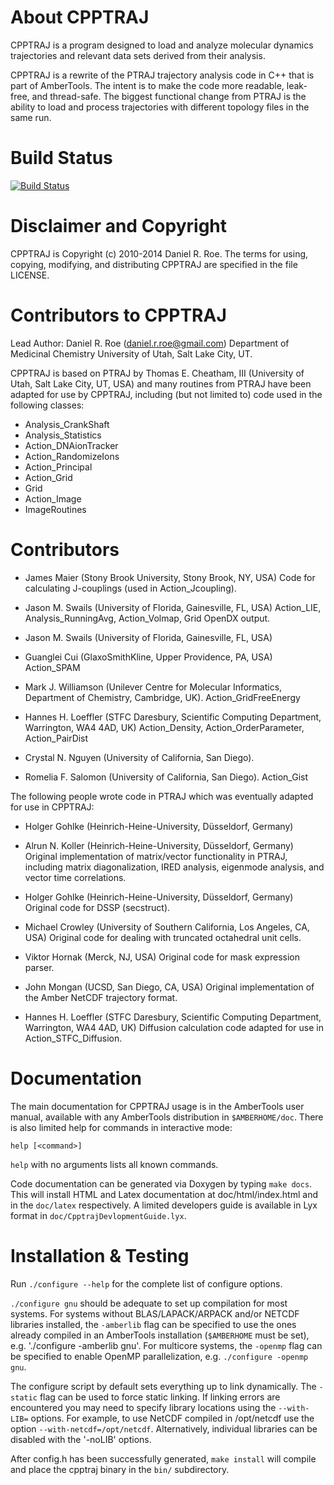 About CPPTRAJ
=============

CPPTRAJ is a program designed to load and analyze molecular dynamics
trajectories and relevant data sets derived from their analysis.

CPPTRAJ is a rewrite of the PTRAJ trajectory analysis code in C++ that is part
of AmberTools. The intent is to make the code more readable, leak-free, and
thread-safe. The biggest functional change from PTRAJ is the ability to load and
process trajectories with different topology files in the same run.

Build Status
=============
[![Build Status](https://travis-ci.org/mojyt/cpptraj.svg?branch=master)](https://travis-ci.org/mojyt/cpptraj)

Disclaimer and Copyright
========================

CPPTRAJ is Copyright (c) 2010-2014 Daniel R. Roe. 
The terms for using, copying, modifying, and distributing CPPTRAJ are 
specified in the file LICENSE.

Contributors to CPPTRAJ
=======================
Lead Author: Daniel R. Roe (daniel.r.roe@gmail.com)
             Department of Medicinal Chemistry
             University of Utah, Salt Lake City, UT.

  CPPTRAJ is based on PTRAJ by Thomas E. Cheatham, III (University of Utah,
Salt Lake City, UT, USA) and many routines from PTRAJ have been adapted for 
use by CPPTRAJ, including (but not limited to) code used in the following 
classes:
  - Analysis_CrankShaft
  - Analysis_Statistics
  - Action_DNAionTracker
  - Action_RandomizeIons
  - Action_Principal
  - Action_Grid
  - Grid
  - Action_Image
  - ImageRoutines

Contributors
============
  - James Maier (Stony Brook University, Stony Brook, NY, USA)
    Code for calculating J-couplings (used in Action_Jcoupling).

  - Jason M. Swails (University of Florida, Gainesville, FL, USA)
    Action_LIE, Analysis_RunningAvg, Action_Volmap, Grid OpenDX output.

  - Jason M. Swails (University of Florida, Gainesville, FL, USA)
  - Guanglei Cui (GlaxoSmithKline, Upper Providence, PA, USA)
    Action_SPAM

  - Mark J. Williamson (Unilever Centre for Molecular Informatics, 
      Department of Chemistry, Cambridge, UK).
    Action_GridFreeEnergy

  - Hannes H. Loeffler (STFC Daresbury, Scientific Computing Department,
                        Warrington, WA4 4AD, UK)
    Action_Density, Action_OrderParameter, Action_PairDist

  - Crystal N. Nguyen (University of California, San Diego).
  - Romelia F. Salomon (University of California, San Diego).
    Action_Gist

  The following people wrote code in PTRAJ which was eventually adapted for
use in CPPTRAJ:
  - Holger Gohlke (Heinrich-Heine-University, Düsseldorf, Germany)
  - Alrun N. Koller (Heinrich-Heine-University, Düsseldorf, Germany) 
    Original implementation of matrix/vector functionality in PTRAJ, including
    matrix diagonalization, IRED analysis, eigenmode analysis, and vector time 
    correlations.

  - Holger Gohlke (Heinrich-Heine-University, Düsseldorf, Germany)
    Original code for DSSP (secstruct).

  - Michael Crowley (University of Southern California, Los Angeles, CA, USA)
    Original code for dealing with truncated octahedral unit cells.

  - Viktor Hornak (Merck, NJ, USA)
    Original code for mask expression parser.

  - John Mongan (UCSD, San Diego, CA, USA)
    Original implementation of the Amber NetCDF trajectory format.

  - Hannes H. Loeffler (STFC Daresbury, Scientific Computing Department,
                        Warrington, WA4 4AD, UK)
    Diffusion calculation code adapted for use in Action_STFC_Diffusion.

Documentation
=============
  The main documentation for CPPTRAJ usage is in the AmberTools user manual,
available with any AmberTools distribution in `$AMBERHOME/doc`. There is also
limited help for commands in interactive mode:
```
help [<command>]
```
`help` with no arguments lists all known commands.

  Code documentation can be generated via Doxygen by typing `make docs`. This
will install HTML and Latex documentation at doc/html/index.html and in 
the `doc/latex` respectively. A limited developers guide is available in
Lyx format in `doc/CpptrajDevlopmentGuide.lyx`.


Installation & Testing
======================
Run `./configure --help` for the complete list of configure options.

  `./configure gnu` should be adequate to set up compilation for most systems.
For systems without BLAS/LAPACK/ARPACK and/or NETCDF libraries installed,
the `-amberlib` flag can be specified to use the ones already compiled in
an AmberTools installation (`$AMBERHOME` must be set), e.g.
'./configure -amberlib gnu'. For multicore systems, the `-openmp` flag can
be specified to enable OpenMP parallelization, e.g. `./configure -openmp gnu`.

The configure script by default sets everything up to link dynamically. The
`-static` flag can be used to force static linking. If linking errors are
encountered you may need to specify library locations using the `--with-LIB=`
options. For example, to use NetCDF compiled in /opt/netcdf use the option 
`--with-netcdf=/opt/netcdf`. Alternatively, individual libraries can be 
disabled with the '-noLIB' options.

After config.h has been successfully generated, `make install` will
compile and place the cpptraj binary in the `bin/` subdirectory.
